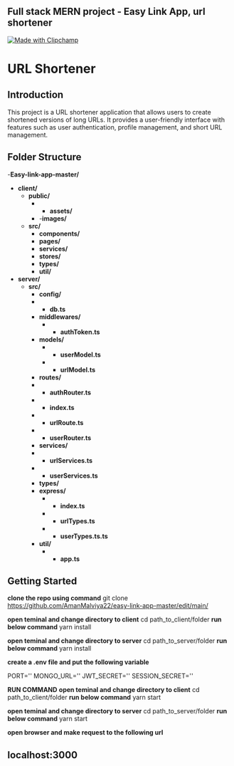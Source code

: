 ## Full stack MERN project - Easy Link App, url shortener


[![Made with Clipchamp](https://clipchamp.com/e.svg)](https://clipchamp.com/watch/Do9UOciGzYv?utm_source=embed&utm_medium=embed&utm_campaign=watch)

# URL Shortener

## Introduction

This project is a URL shortener application that allows users to create shortened versions of long URLs. It provides a user-friendly interface with features such as user authentication, profile management, and short URL management.
## Folder Structure

-**Easy-link-app-master/**
- **client/**
  - **public/**
     - - **assets/**
     - -**images/**
  - **src/**
    - **components/**
    - **pages/**
    - **services/**   
    - **stores/** 
    - **types/**   
    - **util/**
- **server/**
  - **src/**    
    - **config/**
     - - **db.ts**
    - **middlewares/**
        - - **authToken.ts**
    - **models/**
      - - **userModel.ts**
      - - **urlModel.ts**
     - **routes/**
     - -  **authRouter.ts**
     - -  **index.ts**
     - -  **urlRoute.ts**
     - -  **userRouter.ts**
     - **services/**
      - - **urlServices.ts**
      - -  **userServices.ts**
     - **types/**
      - **express/**
        - - **index.ts**
        - -  **urlTypes.ts**
        - - **userTypes.ts.ts**   
     - **util/**
       - - **app.ts**






## Getting Started

**clone the repo using command**
git clone https://github.com/AmanMalviya22/easy-link-app-master/edit/main/

**open teminal and change directory to client**
 cd path_to_client/folder
 **run below command**
 yarn install

**open teminal and change directory to server**
 cd path_to_server/folder
 **run below command**
 yarn install

 **create a .env file and put the following variable**

PORT=''
MONGO_URL=''
JWT_SECRET=''
SESSION_SECRET=''

**RUN COMMAND**
**open teminal and change directory to client**
 cd path_to_client/folder
 **run below command**
 yarn start

**open teminal and change directory to server**
 cd path_to_server/folder
 **run below command**
 yarn start


 **open browser and make request to the following url**
 ## localhost:3000



